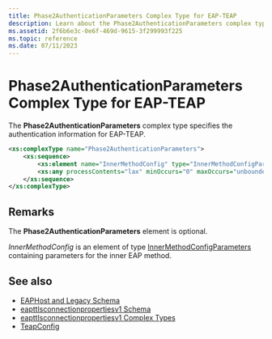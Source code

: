 ```yaml
---
title: Phase2AuthenticationParameters Complex Type for EAP-TEAP
description: Learn about the Phase2AuthenticationParameters complex type. This optional type specifies authentication information for EAP-TEAP.
ms.assetid: 2f6b6e3c-0e6f-469d-9615-3f299993f225
ms.topic: reference
ms.date: 07/11/2023
---
```


# Phase2AuthenticationParameters Complex Type for EAP-TEAP

The **Phase2AuthenticationParameters** complex type specifies the authentication information for EAP-TEAP.

```XML
<xs:complexType name="Phase2AuthenticationParameters">
    <xs:sequence>
        <xs:element name="InnerMethodConfig" type="InnerMethodConfigParameters"  minOccurs="0" maxOccurs="unbounded"/>
        <xs:any processContents="lax" minOccurs="0" maxOccurs="unbounded" namespace="##other"/>
    </xs:sequence>
</xs:complexType>
```

## Remarks

The **Phase2AuthenticationParameters** element is optional.

*InnerMethodConfig* is an element of type [InnerMethodConfigParameters](eapteapconnectionpropertiesv1schema-innermethodconfigparameters-complextype.md) containing parameters for the inner EAP method.

## See also

- [EAPHost and Legacy Schema](eaphost-schemas.md)
- [eapttlsconnectionpropertiesv1 Schema](eapteapconnectionpropertiesv1schema-schema.md)
- [eapttlsconnectionpropertiesv1 Complex Types](eapteapconnectionpropertiesv1schema-complex-types.md)
- [TeapConfig](eapteapconnectionpropertiesv1schema-teapconfig-complextype.md)
